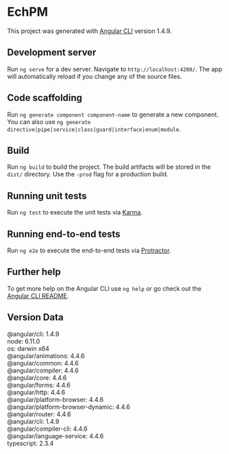# EchPM

This project was generated with [Angular CLI](https://github.com/angular/angular-cli) version 1.4.9.

## Development server

Run `ng serve` for a dev server. Navigate to `http://localhost:4200/`. The app will automatically reload if you change any of the source files.

## Code scaffolding

Run `ng generate component component-name` to generate a new component. You can also use `ng generate directive|pipe|service|class|guard|interface|enum|module`.

## Build

Run `ng build` to build the project. The build artifacts will be stored in the `dist/` directory. Use the `-prod` flag for a production build.

## Running unit tests

Run `ng test` to execute the unit tests via [Karma](https://karma-runner.github.io).

## Running end-to-end tests

Run `ng e2e` to execute the end-to-end tests via [Protractor](http://www.protractortest.org/).

## Further help

To get more help on the Angular CLI use `ng help` or go check out the [Angular CLI README](https://github.com/angular/angular-cli/blob/master/README.md).

##  Version Data

@angular/cli: 1.4.9  
node: 6.11.0  
os: darwin x64  
@angular/animations: 4.4.6  
@angular/common: 4.4.6  
@angular/compiler: 4.4.6  
@angular/core: 4.4.6  
@angular/forms: 4.4.6  
@angular/http: 4.4.6  
@angular/platform-browser: 4.4.6  
@angular/platform-browser-dynamic: 4.4.6  
@angular/router: 4.4.6  
@angular/cli: 1.4.9  
@angular/compiler-cli: 4.4.6  
@angular/language-service: 4.4.6  
typescript: 2.3.4  
